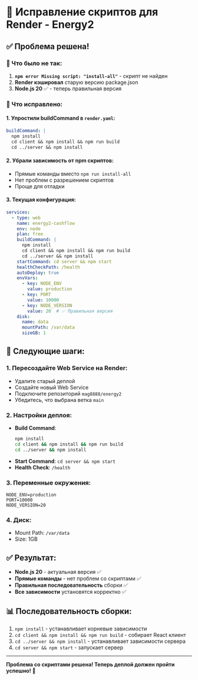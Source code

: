 # 🔧 Исправление скриптов для Render - Energy2

## ✅ Проблема решена!

### 🐛 Что было не так:

1. **`npm error Missing script: "install-all"`** - скрипт не найден
2. **Render кэшировал** старую версию package.json
3. **Node.js 20** ✅ - теперь правильная версия

### 🔧 Что исправлено:

#### 1. **Упростили buildCommand** в `render.yaml`:
```yaml
buildCommand: |
  npm install
  cd client && npm install && npm run build
  cd ../server && npm install
```

#### 2. **Убрали зависимость от npm скриптов**:
- Прямые команды вместо `npm run install-all`
- Нет проблем с разрешением скриптов
- Проще для отладки

#### 3. **Текущая конфигурация**:
```yaml
services:
  - type: web
    name: energy2-cashflow
    env: node
    plan: free
    buildCommand: |
      npm install
      cd client && npm install && npm run build
      cd ../server && npm install
    startCommand: cd server && npm start
    healthCheckPath: /health
    autoDeploy: true
    envVars:
      - key: NODE_ENV
        value: production
      - key: PORT
        value: 10000
      - key: NODE_VERSION
        value: 20  # ✅ Правильная версия
    disk:
      name: data
      mountPath: /var/data
      sizeGB: 1
```

## 🚀 Следующие шаги:

### 1. **Пересоздайте Web Service** на Render:
- Удалите старый деплой
- Создайте новый Web Service
- Подключите репозиторий `mag8888/energy2`
- Убедитесь, что выбрана ветка `main`

### 2. **Настройки деплоя**:
- **Build Command**: 
  ```bash
  npm install
  cd client && npm install && npm run build
  cd ../server && npm install
  ```
- **Start Command**: `cd server && npm start`
- **Health Check**: `/health`

### 3. **Переменные окружения**:
```
NODE_ENV=production
PORT=10000
NODE_VERSION=20
```

### 4. **Диск**:
- Mount Path: `/var/data`
- Size: 1GB

## ✅ Результат:
- **Node.js 20** - актуальная версия ✅
- **Прямые команды** - нет проблем со скриптами ✅
- **Правильная последовательность** сборки ✅
- **Все зависимости** установятся корректно ✅

## 📊 Последовательность сборки:
1. `npm install` - устанавливает корневые зависимости
2. `cd client && npm install && npm run build` - собирает React клиент
3. `cd ../server && npm install` - устанавливает зависимости сервера
4. `cd server && npm start` - запускает сервер

---

**Проблема со скриптами решена! Теперь деплой должен пройти успешно! 🎉**
